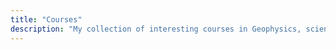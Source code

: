 ```yaml
---
title: "Courses"
description: "My collection of interesting courses in Geophysics, science, and mathematics"
---
```

